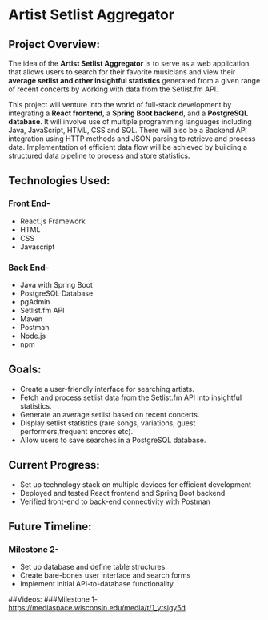 # Artist Setlist Aggregator

## Project Overview:

The idea of the **Artist Setlist Aggregator** is to serve as a web application that allows users to search for their favorite musicians and view their **average setlist and other insightful statistics** generated from a given range of recent concerts by working with data from the Setlist.fm API.


This project will venture into the world of full-stack development by integrating a **React frontend**, a **Spring Boot backend**, and a **PostgreSQL database**. It will involve use of multiple programming languages including Java, JavaScript, HTML, CSS and SQL. There will also be a Backend API integration using HTTP methods and JSON parsing to retrieve and process data. Implementation of efficient data flow will be achieved by building a structured data pipeline to process and store statistics.

## Technologies Used:
### Front End-
* React.js Framework
* HTML
* CSS
* Javascript

### Back End-
* Java with Spring Boot
* PostgreSQL Database
* pgAdmin
* Setlist.fm API
* Maven
* Postman
* Node.js
* npm



## Goals:
* Create a user-friendly interface for searching artists.
* Fetch and process setlist data from the Setlist.fm API into insightful statistics.
* Generate an average setlist based on recent concerts.
* Display setlist statistics (rare songs, variations, guest performers,frequent encores etc).
* Allow users to save searches in a PostgreSQL database.

## Current Progress:
* Set up technology stack on multiple devices for efficient development
* Deployed and tested React frontend and Spring Boot backend
* Verified front-end to back-end connectivity with Postman

## Future Timeline:
### Milestone 2-
* Set up database and define table structures
* Create bare-bones user interface and search forms
* Implement initial API-to-database functionality

##Videos:
###Milestone 1- https://mediaspace.wisconsin.edu/media/t/1_ytsigy5d
